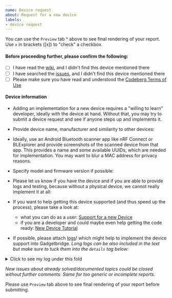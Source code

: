 ```yaml
---
name: Device request
about: Request for a new device
labels:
- device request
---
```

You can use the `Preview` tab ^ above to see final rendering of your report. Use `x` in brackets ([x]) to "check" a checkbox.


#### Before proceeding further, please confirm the following:
- [ ] I have read the [wiki](https://codeberg.org/Freeyourgadget/Gadgetbridge/wiki), and I didn't find this device mentioned there
- [ ] I have searched the [issues](https://codeberg.org/Freeyourgadget/Gadgetbridge/issues), and I didn't find this device mentioned there
- [ ] Please make sure you have read and understood the [Codeberg Terms of Use](https://codeberg.org/codeberg/org/src/branch/master/TermsOfUse.md)

#### Device information

- Adding an implementation for a new device requires a "willing to learn" developer, ideally with the device at hand. Without that, you may try to submit a device request and see if anyone steps up and implements it.


- Provide device name, manufacturer and similarity to other devices:


- Ideally, use an Android Bluetooth scanner app like nRF Connect or BLExplorer and provide screenshots of the scanned device from that app. This provides a name and some available UUIDs, which are needed for implementation. You may want to blur a MAC address for privacy reasons.


- Specify model and firmware version if possible:


- Please let us know if you have the device and if you are able to provide logs and testing, because without a physical device, we cannot really implement it at all:


- If you want to help getting this device supported (and thus speed up the process), please take a look at:
    - what you can do as a user: [Support for a new Device](https://codeberg.org/Freeyourgadget/Gadgetbridge/wiki/Support-for-a-new-Device)
    - if you are a developer and could maybe even help getting the code ready: [New Device Tutorial](https://codeberg.org/Freeyourgadget/Gadgetbridge/wiki/New-Device-Tutorial)

- If possible, please attach [logs](https://codeberg.org/Freeyourgadget/Gadgetbridge/wiki/Log-Files)! which might help to implement the device support into Gadgetbridge.
*Long logs can be also included in the text but make sure to tuck them into the `details` tag below:*

<details>
  <summary>Click to see my log under this fold</summary>

```
Here go lines of your log.
```
</details>




*New issues about already solved/documented topics could be closed without further comments. Same for too generic or incomplete reports.*

Please use `Preview` tab above to see final rendering of your report before submitting.
